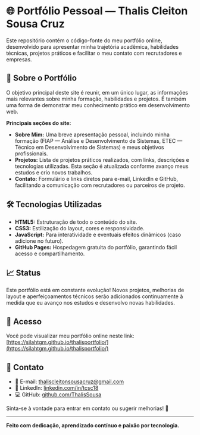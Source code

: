 # 🌐 Portfólio Pessoal — Thalis Cleiton Sousa Cruz

Este repositório contém o código-fonte do meu portfólio online, desenvolvido para apresentar minha trajetória acadêmica, habilidades técnicas, projetos práticos e facilitar o meu contato com recrutadores e empresas.

## 📌 Sobre o Portfólio

O objetivo principal deste site é reunir, em um único lugar, as informações mais relevantes sobre minha formação, habilidades e projetos. É também uma forma de demonstrar meu conhecimento prático em desenvolvimento web.

**Principais seções do site:**
- **Sobre Mim:** Uma breve apresentação pessoal, incluindo minha formação (FIAP — Análise e Desenvolvimento de Sistemas, ETEC — Técnico em Desenvolvimento de Sistemas) e meus objetivos profissionais.
- **Projetos:** Lista de projetos práticos realizados, com links, descrições e tecnologias utilizadas. Esta seção é atualizada conforme avanço meus estudos e crio novos trabalhos.
- **Contato:** Formulário e links diretos para e-mail, LinkedIn e GitHub, facilitando a comunicação com recrutadores ou parceiros de projeto.

## 🛠️ Tecnologias Utilizadas

- **HTML5:** Estruturação de todo o conteúdo do site.
- **CSS3:** Estilização do layout, cores e responsividade.
- **JavaScript:** Para interatividade e eventuais efeitos dinâmicos (caso adicione no futuro).
- **GitHub Pages:** Hospedagem gratuita do portfólio, garantindo fácil acesso e compartilhamento.

## 📈 Status

Este portfólio está em constante evolução! Novos projetos, melhorias de layout e aperfeiçoamentos técnicos serão adicionados continuamente à medida que eu avanço nos estudos e desenvolvo novas habilidades.

## 🚀 Acesso

Você pode visualizar meu portfólio online neste link: [https://silahtgm.github.io/thalisportfolio/](https://silahtgm.github.io/thalisportfolio/)

## 🤝 Contato

- 📧 E-mail: [thaliscleitonsousacruz@gmail.com](mailto:thaliscleitonsousacruz@gmail.com)
- 💼 LinkedIn: [linkedin.com/in/tcsc18](https://www.linkedin.com/in/tcsc18/)
- 💻 GitHub: [github.com/ThalisSousa](https://github.com/ThalisSousa)

Sinta-se à vontade para entrar em contato ou sugerir melhorias! 🚀

---

**Feito com dedicação, aprendizado contínuo e paixão por tecnologia.**

